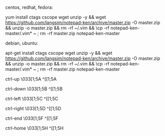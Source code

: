 centos, redhat, fedora:

yum install ctags cscope wget unzip -y && wget https://github.com/langsim/notepad-ken/archive/master.zip -O master.zip && unzip -o master.zip && rm -rf ~/.vim && \cp -rf notepad-ken-master/.vim* ~ ; rm -rf master.zip notepad-ken-master


debian, ubuntu:

apt-get install ctags cscope wget unzip -y && wget https://github.com/langsim/notepad-ken/archive/master.zip -O master.zip && unzip -o master.zip && rm -rf ~/.vim && \cp -rf notepad-ken-master/.vim* ~ ; rm -rf master.zip notepad-ken-master


ctrl-up \033[1;5A ^[[1;5A

ctrl-down \033[1;5B ^[[1;5B

ctrl-left \033[1;5C ^[[1;5C

ctrl-right \033[1;5D ^[[1;5D

ctrl-end \033[1;5F ^[[1;5F

ctrl-home \033[1;5H ^[[1;5H
